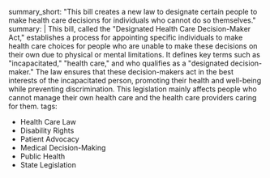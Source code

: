 summary_short: "This bill creates a new law to designate certain people to make health care decisions for individuals who cannot do so themselves."
summary: |
  This bill, called the "Designated Health Care Decision-Maker Act," establishes a process for appointing specific individuals to make health care choices for people who are unable to make these decisions on their own due to physical or mental limitations. It defines key terms such as "incapacitated," "health care," and who qualifies as a "designated decision-maker." The law ensures that these decision-makers act in the best interests of the incapacitated person, promoting their health and well-being while preventing discrimination. This legislation mainly affects people who cannot manage their own health care and the health care providers caring for them.
tags:
  - Health Care Law
  - Disability Rights
  - Patient Advocacy
  - Medical Decision-Making
  - Public Health
  - State Legislation
